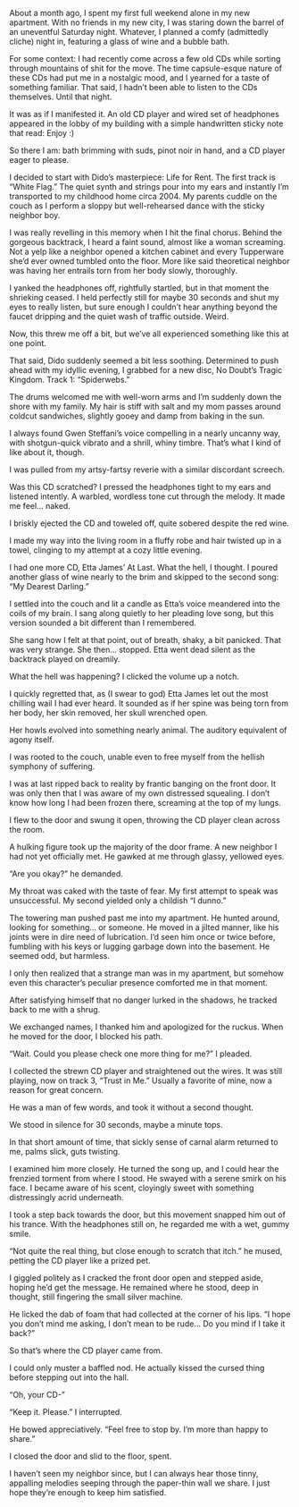 About a month ago, I spent my first full weekend alone in my new apartment. With no friends in my new city, I was staring down the barrel of an uneventful Saturday night. Whatever, I planned a comfy (admittedly cliche) night in, featuring a glass of wine and a bubble bath.

For some context: I had recently come across a few old CDs while sorting through mountains of shit for the move. The time capsule-esque nature of these CDs had put me in a nostalgic mood, and I yearned for a taste of something familiar. That said, I hadn’t been able to listen to the CDs themselves. Until that night.

It was as if I manifested it. An old CD player and wired set of headphones appeared in the lobby of my building with a simple handwritten sticky note that read: Enjoy :)

So there I am: bath brimming with suds, pinot noir in hand, and a CD player eager to please.

I decided to start with Dido’s masterpiece: Life for Rent. The first track is “White Flag.” The quiet synth and strings pour into my ears and instantly I’m transported to my childhood home circa 2004. My parents cuddle on the couch as I perform a sloppy but well-rehearsed dance with the sticky neighbor boy.

I was really revelling in this memory when I hit the final chorus. Behind the gorgeous backtrack, I heard a faint sound, almost like a woman screaming. Not a yelp like a neighbor opened a kitchen cabinet and every Tupperware she’d ever owned tumbled onto the floor. More like said theoretical neighbor was having her entrails torn from her body slowly, thoroughly.

I yanked the headphones off, rightfully startled, but in that moment the shrieking ceased. I held perfectly still for maybe 30 seconds and shut my eyes to really listen, but sure enough I couldn’t hear anything beyond the faucet dripping and the quiet wash of traffic outside. Weird.

Now, this threw me off a bit, but we’ve all experienced something like this at one point.

That said, Dido suddenly seemed a bit less soothing. Determined to push ahead with my idyllic evening, I grabbed for a new disc, No Doubt’s Tragic Kingdom. Track 1: “Spiderwebs.”

The drums welcomed me with well-worn arms and I’m suddenly down the shore with my family. My hair is stiff with salt and my mom passes around coldcut sandwiches, slightly gooey and damp from baking in the sun.

I always found Gwen Steffani’s voice compelling in a nearly uncanny way, with shotgun-quick vibrato and a shrill, whiny timbre. That’s what I kind of like about it, though.

I was pulled from my artsy-fartsy reverie with a similar discordant screech.

Was this CD scratched? I pressed the headphones tight to my ears and listened intently. A warbled, wordless tone cut through the melody. It made me feel… naked.

I briskly ejected the CD and toweled off, quite sobered despite the red wine.

I made my way into the living room in a fluffy robe and hair twisted up in a towel, clinging to my attempt at a cozy little evening.

I had one more CD, Etta James’ At Last. What the hell, I thought. I poured another glass of wine nearly to the brim and skipped to the second song: “My Dearest Darling.”

I settled into the couch and lit a candle as Etta’s voice meandered into the coils of my brain. I sang along quietly to her pleading love song, but this version sounded a bit different than I remembered.

She sang how I felt at that point, out of breath, shaky, a bit panicked. That was very strange. She then… stopped. Etta went dead silent as the backtrack played on dreamily.

What the hell was happening? I clicked the volume up a notch.

I quickly regretted that, as (I swear to god) Etta James let out the most chilling wail I had ever heard. It sounded as if her spine was being torn from her body, her skin removed, her skull wrenched open.

Her howls evolved into something nearly animal. The auditory equivalent of agony itself.

I was rooted to the couch, unable even to free myself from the hellish symphony of suffering.

I was at last ripped back to reality by frantic banging on the front door. It was only then that I was aware of my own distressed squealing. I don’t know how long I had been frozen there, screaming at the top of my lungs.

I flew to the door and swung it open, throwing the CD player clean across the room.

A hulking figure took up the majority of the door frame. A new neighbor I had not yet officially met. He gawked at me through glassy, yellowed eyes.

“Are you okay?” he demanded.

My throat was caked with the taste of fear. My first attempt to speak was unsuccessful. My second yielded only a childish “I dunno.”

The towering man pushed past me into my apartment. He hunted around, looking for something… or someone. He moved in a jilted manner, like his joints were in dire need of lubrication. I’d seen him once or twice before, fumbling with his keys or lugging garbage down into the basement. He seemed odd, but harmless.

I only then realized that a strange man was in my apartment, but somehow even this character’s peculiar presence comforted me in that moment.

After satisfying himself that no danger lurked in the shadows, he tracked back to me with a shrug.

We exchanged names, I thanked him and apologized for the ruckus. When he moved for the door, I blocked his path.

“Wait. Could you please check one more thing for me?” I pleaded.

I collected the strewn CD player and straightened out the wires. It was still playing, now on track 3, “Trust in Me.” Usually a favorite of mine, now a reason for great concern.

He was a man of few words, and took it without a second thought.

We stood in silence for 30 seconds, maybe a minute tops.

In that short amount of time, that sickly sense of carnal alarm returned to me, palms slick, guts twisting.

I examined him more closely. He turned the song up, and I could hear the frenzied torment from where I stood. He swayed with a serene smirk on his face. I became aware of his scent, cloyingly sweet with something distressingly acrid underneath.

I took a step back towards the door, but this movement snapped him out of his trance. With the headphones still on, he regarded me with a wet, gummy smile.

“Not quite the real thing, but close enough to scratch that itch.” he mused, petting the CD player like a prized pet.

I giggled politely as I cracked the front door open and stepped aside, hoping he’d get the message. He remained where he stood, deep in thought, still fingering the small silver machine.

He licked the dab of foam that had collected at the corner of his lips. “I hope you don’t mind me asking, I don’t mean to be rude… Do you mind if I take it back?”

So that’s where the CD player came from.

I could only muster a baffled nod. He actually kissed the cursed thing before stepping out into the hall.

“Oh, your CD-”

“Keep it. Please.” I interrupted.

He bowed appreciatively. “Feel free to stop by. I’m more than happy to share.”

I closed the door and slid to the floor, spent.

I haven’t seen my neighbor since, but I can always hear those tinny, appalling melodies seeping through the paper-thin wall we share. I just hope they’re enough to keep him satisfied.